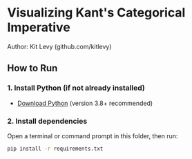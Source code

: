 # Visualizing Kant's Categorical Imperative
Author: Kit Levy (github.com/kitlevy)

## How to Run

### 1. Install Python (if not already installed)
- [Download Python](https://www.python.org/downloads/) (version 3.8+ recommended)

### 2. Install dependencies
Open a terminal or command prompt in this folder, then run:

```bash
pip install -r requirements.txt
